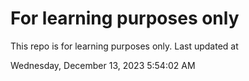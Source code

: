 # For learning purposes only
This repo is for learning purposes only.
Last updated at

Wednesday, December 13, 2023 5:54:02 AM

